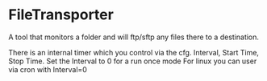 # FileTransporter
A tool that monitors a folder and will ftp/sftp any files there to a destination.

There is an internal timer which you control via the cfg. Interval, Start Time, Stop Time.
Set the Interval to 0 for a run once mode
For linux you can user via cron with Interval=0

